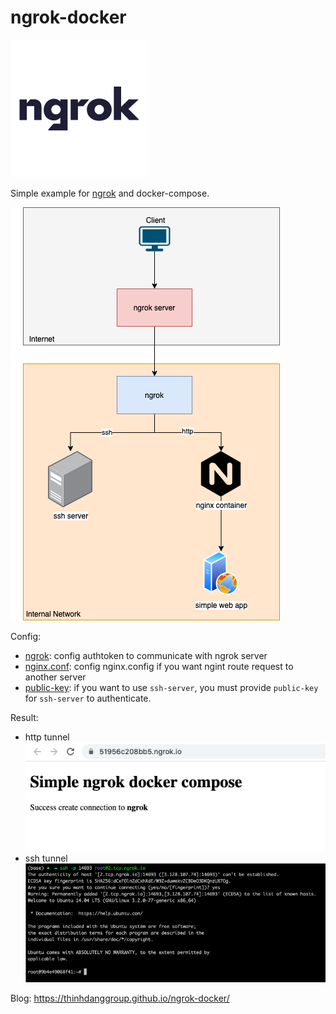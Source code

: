 # ngrok-docker

![banner](images/ngrok-banner.png)

Simple example for [ngrok](https://ngrok.com/) and docker-compose.

![deployment](images/ngrok-docker.png)

Config:

- [ngrok](ngrok.yml): config authtoken to communicate with ngrok server
- [nginx.conf](nginx-conf/nginx.conf): config nginx.config if you want ngint route request to another server
- [public-key](ssh-server/public_key): if you want to use `ssh-server`, you must provide `public-key` for `ssh-server` to authenticate.

Result:

- http tunnel
    ![http](images/http-example.png)
- ssh tunnel
    ![http](images/ssh-example.png)


Blog: https://thinhdanggroup.github.io/ngrok-docker/